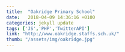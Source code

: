 ```yaml
---
title:  "Oakridge Primary School"
date:   2018-04-09 14:36:16 +0100
categories: jekyll update
tags: ['JS','PHP','TwitterAPI']
link: "http://www.oakridge.staffs.sch.uk/"
thumb: "/assets/img/oakridge.jpg"
---
```



